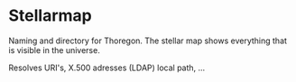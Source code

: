 Stellarmap
==========

Naming and directory for Thoregon. The stellar map shows everything that is visible in the universe.

Resolves URI's, X.500 adresses (LDAP) local path, ...


